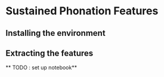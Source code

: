# Sustained Phonation Features

## Installing the environment

## Extracting the features

** TODO : set up notebook**